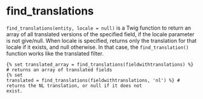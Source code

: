 # find_translations

`find_translations(entity, locale = null)` is a Twig function to return an array of all translated versions of the
specified field, if the locale parameter is not give/null. When locale is specified, returns only the translation for
that locale if it exists, and null otherwise. In that case, the `find_translation()` function works like the translated
filter.

```twig
{% set translated_array = find_translations(fieldwithtranslations) %} # returns an array of translated fields 
{% set
translated = find_translations(fieldwithtranslations, 'nl') %} # returns the NL translation, or null if it does not
exist.
```
